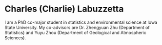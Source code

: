 Charles (Charlie) Labuzzetta
================================

I am a PhD co-major student in statistics and environmental science at Iowa State University. My co-advisors are Dr. Zhengyuan Zhu (Department of Statistics) and Yuyu Zhou (Department of Geological and Atmospheric Sciences). 
